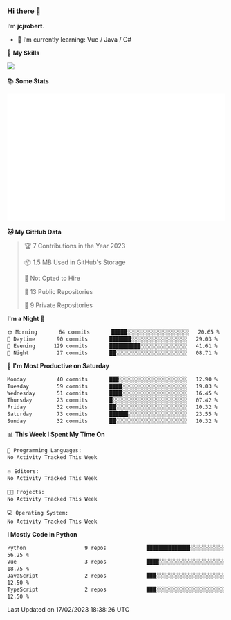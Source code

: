 ### Hi there 👋

I’m **jcjrobert**.

- 🌱 I’m currently learning: Vue / Java / C#

🌟 **My Skills**

![](https://img.shields.io/badge/-Python-3e74a2?style=flat-square&logo=Python&logoColor=fff)

📚 **Some Stats**

![](https://github.com/jcjrobert/github-stats/blob/master/generated/overview.svg)

<!--START_SECTION:waka-->
**🐱 My GitHub Data** 

> 🏆 7 Contributions in the Year 2023
 > 
> 📦 1.5 MB Used in GitHub's Storage 
 > 
> 🚫 Not Opted to Hire
 > 
> 📜 13 Public Repositories 
 > 
> 🔑 9 Private Repositories  
 > 
**I'm a Night 🦉** 

```text
🌞 Morning       64 commits       █████░░░░░░░░░░░░░░░░░░░░   20.65 % 
🌆 Daytime       90 commits       ███████░░░░░░░░░░░░░░░░░░   29.03 % 
🌃 Evening      129 commits       ██████████░░░░░░░░░░░░░░░   41.61 % 
🌙 Night         27 commits       ██░░░░░░░░░░░░░░░░░░░░░░░   08.71 % 

```
📅 **I'm Most Productive on Saturday** 

```text
Monday          40 commits       ███░░░░░░░░░░░░░░░░░░░░░░   12.90 % 
Tuesday         59 commits       ████░░░░░░░░░░░░░░░░░░░░░   19.03 % 
Wednesday       51 commits       ████░░░░░░░░░░░░░░░░░░░░░   16.45 % 
Thursday        23 commits       █░░░░░░░░░░░░░░░░░░░░░░░░   07.42 % 
Friday          32 commits       ██░░░░░░░░░░░░░░░░░░░░░░░   10.32 % 
Saturday        73 commits       ██████░░░░░░░░░░░░░░░░░░░   23.55 % 
Sunday          32 commits       ██░░░░░░░░░░░░░░░░░░░░░░░   10.32 % 

```


📊 **This Week I Spent My Time On** 

```text
💬 Programming Languages: 
No Activity Tracked This Week

🔥 Editors: 
No Activity Tracked This Week

🐱‍💻 Projects: 
No Activity Tracked This Week

💻 Operating System: 
No Activity Tracked This Week

```

**I Mostly Code in Python** 

```text
Python                   9 repos             ██████████████░░░░░░░░░░░   56.25 % 
Vue                      3 repos             ████░░░░░░░░░░░░░░░░░░░░░   18.75 % 
JavaScript               2 repos             ███░░░░░░░░░░░░░░░░░░░░░░   12.50 % 
TypeScript               2 repos             ███░░░░░░░░░░░░░░░░░░░░░░   12.50 % 

```



 Last Updated on 17/02/2023 18:38:26 UTC
<!--END_SECTION:waka-->
